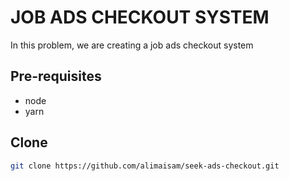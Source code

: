 # JOB ADS CHECKOUT SYSTEM
In this problem, we are creating a job ads checkout system

## Pre-requisites
- node
- yarn

## Clone
```bash
git clone https://github.com/alimaisam/seek-ads-checkout.git
```